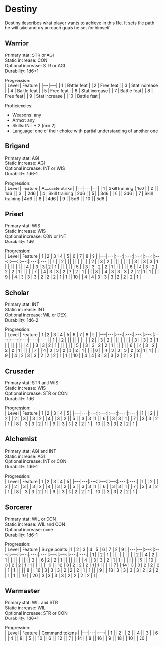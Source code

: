 # Destiny

Destiny describes what player wants to achieve in this life. It sets the path he will take and try to reach goals he set for himself

## Warrior

Primary stat: STR or AGI  
Static increase: CON  
Optional increase: STR or AGI  
Durability: 1d6+1

Progression:  
| Level | Feature |
|---|---|
| 1 | Battle feat |
| 2 | Free feat |
| 3 | Stat increase |
| 4 | Battle feat |
| 5 | Free feat |
| 6 | Stat increase |
| 7 | Battle feat |
| 8 | Free feat |
| 9 | Stat increase |
| 10 | Battle feat |

Proficiencies:  
- Weapons: any
- Armor: any
- Skills: INT + 2 (min 2)
- Language: one of their choice with partial understanding of another one

## Brigand

Primary stat: AGI  
Static increase: AGI   
Optional increase: INT or WIS  
Durability: 1d6-1

Progression:  
| Level | Feature | Accurate strike |
|---|---|---|
| 1 | Skill training | 1d6 |
| 2 |  | 1d6 |
| 3 |  | 2d6 |
| 4 | Skill training | 2d6 |
| 5 |  | 3d6 |
| 6 |  | 3d6 |
| 7 | Skill training | 4d6 |
| 8 |  | 4d6 |
| 9 |  | 5d6 |
| 10 | | 5d6 |

## Priest

Primary stat: WIS  
Static increase: WIS   
Optional increase: CON or INT  
Durability: 1d6

Progression:  
| Level | Feature | 1 | 2 | 3 | 4 | 5 | 6 | 7 | 8 | 9 |
|---|---|:---:|:---:|:---:|:---:|:---:|:---:|:---:|:---:|:---:|
| 1 |  | 2 |  |  |  |  |  |  |  |  |
| 2 |  | 3 | 2 |  |  |  |  |  |  |  |
| 3 |  | 3 | 3 | 1 |  |  |  |  |  |  |
| 4 |  | 3 | 3 | 2 | 1 |  |  |  |  |  |
| 5 |  | 3 | 3 | 2 | 2 | 1 |  |  |  |  |
| 6 |  | 4 | 3 | 2 | 2 | 2 | 1 |  |  |  |
| 7 |  | 4 | 3 | 3 | 2 | 2 | 2 | 1 |  |  |
| 8 |  | 4 | 3 | 3 | 3 | 2 | 2 | 1 | 1 |  |
| 9 |  | 4 | 3 | 3 | 3 | 2 | 2 | 2 | 1 | 1 |
| 10 |  | 4 | 4 | 3 | 3 | 3 | 2 | 2 | 2 | 1 |

## Scholar

Primary stat: INT  
Static increase: INT   
Optional increase: WIL or DEX  
Durability: 1d6-2

Progression:  
| Level | Feature | 1 | 2 | 3 | 4 | 5 | 6 | 7 | 8 | 9 |
|---|---|:---:|:---:|:---:|:---:|:---:|:---:|:---:|:---:|:---:|
| 1 |  | 2 |  |  |  |  |  |  |  |  |
| 2 |  | 3 | 2 |  |  |  |  |  |  |  |
| 3 |  | 3 | 3 | 1 |  |  |  |  |  |  |
| 4 |  | 3 | 3 | 2 | 1 |  |  |  |  |  |
| 5 |  | 3 | 3 | 2 | 2 | 1 |  |  |  |  |
| 6 |  | 4 | 3 | 2 | 2 | 2 | 1 |  |  |  |
| 7 |  | 4 | 3 | 3 | 2 | 2 | 2 | 1 |  |  |
| 8 |  | 4 | 3 | 3 | 3 | 2 | 2 | 1 | 1 |  |
| 9 |  | 4 | 3 | 3 | 3 | 2 | 2 | 2 | 1 | 1 |
| 10 |  | 4 | 4 | 3 | 3 | 3 | 2 | 2 | 2 | 1 |

## Crusader

Primary stat: STR and WIS  
Static increase: WIS   
Optional increase: STR or CON  
Durability: 1d6

Progression:  
| Level | Feature | 1 | 2 | 3 | 4 | 5 |
|---|---|:---:|:---:|:---:|:---:|:---:|
| 1 |  | 2 |
| 2 |  | 2 |
| 3 |  | 3 | 2 |
| 4 |  | 3 | 2 |
| 5 |  | 3 | 3 | 1 |
| 6 |  | 3 | 3 | 1 |
| 7 |  | 3 | 3 | 2 | 1 |
| 8 |  | 3 | 3 | 2 | 1 |
| 9 |  | 3 | 3 | 2 | 2 | 1 |
| 10 |  | 3 | 3 | 2 | 2 | 1 |

## Alchemist

Primary stat: AGI and INT  
Static increase: AGI   
Optional increase: INT or CON  
Durability: 1d6-1

Progression:  
| Level | Feature | 1 | 2 | 3 | 4 | 5 |
|---|---|:---:|:---:|:---:|:---:|:---:|
| 1 |  | 2 |
| 2 |  | 2 |
| 3 |  | 3 | 2 |
| 4 |  | 3 | 2 |
| 5 |  | 3 | 3 | 1 |
| 6 |  | 3 | 3 | 1 |
| 7 |  | 3 | 3 | 2 | 1 |
| 8 |  | 3 | 3 | 2 | 1 |
| 9 |  | 3 | 3 | 2 | 2 | 1 |
| 10 |  | 3 | 3 | 2 | 2 | 1 |

## Sorcerer

Primary stat: WIL or CON  
Static increase: WIL and CON   
Optional increase: none  
Durability: 1d6-1

Progression:  
| Level | Feature | Surge points | 1 | 2 | 3 | 4 | 5 | 6 | 7 | 8 | 9 |
|---|---|:---:|:---:|:---:|:---:|:---:|:---:|:---:|:---:|:---:|:---:|
| 1 |  | 2 | 1 |  |  |  |  |  |  |  |  |
| 2 |  | 4 | 2 | 1 |  |  |  |  |  |  |  |
| 3 |  | 6 | 2 | 2 | 1 |  |  |  |  |  |  |
| 4 |  | 8 | 3 | 2 | 1 | 1 |  |  |  |  |  |
| 5 |  | 10 | 3 | 2 | 2 | 1 | 1 |  |  |  |  |
| 6 |  | 12 | 3 | 2 | 2 | 2 | 1 | 1 |  |  |  |
| 7 |  | 14 | 3 | 3 | 2 | 2 | 2 | 1 | 1 |  |  |
| 8 |  | 16 | 3 | 3 | 3 | 2 | 2 | 2 | 1 | 1 |  |
| 9 |  | 18 | 3 | 3 | 3 | 3 | 2 | 2 | 2 | 1 | 1 |
| 10 |  | 20 | 3 | 3 | 3 | 3 | 2 | 2 | 2 | 2 | 1 |

## Warmaster

Primary stat: WIL and STR  
Static increase: WIL   
Optional increase: STR or CON  
Durability: 1d6+1

Progression:  
| Level | Feature | Command tokens |
|---|---|:---:|
| 1 |  | 2 |
| 2 |  | 4 |
| 3 |  | 6 |
| 4 |  | 8 |
| 5 |  | 10 |
| 6 |  | 12 |
| 7 |  | 14 |
| 8 |  | 16 |
| 9 |  | 18 |
| 10 |  | 20 |